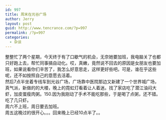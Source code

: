 ```yaml
---
id: 997
title: 周末在光谷广场
author: Jerry
layout: post
guid: http://www.tencrance.com/?p=997
permalink: /?p=997
categories:
  - 杂谈
---
```

整整忙了两个星期，今天终于有了口歇气的机会，无奈她要加班，我电脑关了也都只好跑上去，帮忙同事搞自动化。哎，真嫩，竟然说不回去的原因是女朋友也要加班，如果说看你们辛苦了，我怎么好意思走，这样更好些吧。可是，谁在乎这些呢，还不如按照自己的意愿去活着。  
然后7点半坐着专线车到光谷广场，广场靠中医院那边又新建了一个世界城广场，真气派，新做的的大楼，晚上的霓虹灯看着让人着迷。找了家店吃了潜江油闷大虾，加皮蛋瘦肉粥。150.因为我刚动了手术不能吃那些，于是喝了点粥，还不错。吃了几只虾。  
周六不上班，周日要去加班。  
周五这晚过的很开心。。。回来晚上已经10点半了。。